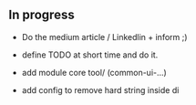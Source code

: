 ## In progress

- Do the medium article / Linkedlin + inform ;)


- define TODO at short time and do it.
  
- add module core tool/ (common-ui-...)
- add config to remove hard string inside di

